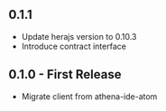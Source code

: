 ## 0.1.1

* Update herajs version to 0.10.3
* Introduce contract interface

## 0.1.0 - First Release

* Migrate client from athena-ide-atom
